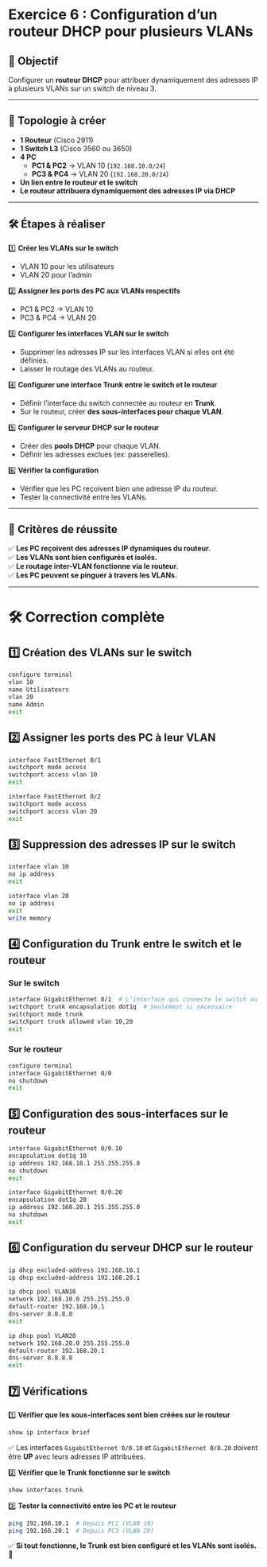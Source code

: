 # **Exercice 6 : Configuration d’un routeur DHCP pour plusieurs VLANs**

## **🎯 Objectif**
Configurer un **routeur DHCP** pour attribuer dynamiquement des adresses IP à plusieurs VLANs sur un switch de niveau 3.

---

## **📌 Topologie à créer**
- **1 Routeur** (Cisco 2911)
- **1 Switch L3** (Cisco 3560 ou 3650)
- **4 PC**
  - **PC1 & PC2** → VLAN 10 (`192.168.10.0/24`)
  - **PC3 & PC4** → VLAN 20 (`192.168.20.0/24`)
- **Un lien entre le routeur et le switch**
- **Le routeur attribuera dynamiquement des adresses IP via DHCP**

---

## **🛠️ Étapes à réaliser**

1️⃣ **Créer les VLANs sur le switch**  
   - VLAN 10 pour les utilisateurs  
   - VLAN 20 pour l’admin  

2️⃣ **Assigner les ports des PC aux VLANs respectifs**  
   - PC1 & PC2 → VLAN 10  
   - PC3 & PC4 → VLAN 20  

3️⃣ **Configurer les interfaces VLAN sur le switch**  
   - Supprimer les adresses IP sur les interfaces VLAN si elles ont été définies.  
   - Laisser le routage des VLANs au routeur.  

4️⃣ **Configurer une interface Trunk entre le switch et le routeur**  
   - Définir l’interface du switch connectée au routeur en **Trunk**.  
   - Sur le routeur, créer **des sous-interfaces pour chaque VLAN**.  

5️⃣ **Configurer le serveur DHCP sur le routeur**  
   - Créer des **pools DHCP** pour chaque VLAN.  
   - Définir les adresses exclues (ex: passerelles).  

6️⃣ **Vérifier la configuration**  
   - Vérifier que les PC reçoivent bien une adresse IP du routeur.  
   - Tester la connectivité entre les VLANs.  

---

## **📌 Critères de réussite**
✅ **Les PC reçoivent des adresses IP dynamiques du routeur.**  
✅ **Les VLANs sont bien configurés et isolés.**  
✅ **Le routage inter-VLAN fonctionne via le routeur.**  
✅ **Les PC peuvent se pinguer à travers les VLANs.**  

---

# **🛠️ Correction complète**

## **1️⃣ Création des VLANs sur le switch**
```bash
configure terminal
vlan 10
name Utilisateurs
vlan 20
name Admin
exit
```

## **2️⃣ Assigner les ports des PC à leur VLAN**
```bash
interface FastEthernet 0/1
switchport mode access
switchport access vlan 10
exit

interface FastEthernet 0/2
switchport mode access
switchport access vlan 20
exit
```

## **3️⃣ Suppression des adresses IP sur le switch**
```bash
interface vlan 10
no ip address
exit

interface vlan 20
no ip address
exit
write memory
```

## **4️⃣ Configuration du Trunk entre le switch et le routeur**

### **Sur le switch**
```bash
interface GigabitEthernet 0/1  # L’interface qui connecte le switch au routeur
switchport trunk encapsulation dot1q  # Seulement si nécessaire
switchport mode trunk
switchport trunk allowed vlan 10,20
exit
```

### **Sur le routeur**
```bash
configure terminal
interface GigabitEthernet 0/0
no shutdown
exit
```

## **5️⃣ Configuration des sous-interfaces sur le routeur**
```bash
interface GigabitEthernet 0/0.10
encapsulation dot1q 10
ip address 192.168.10.1 255.255.255.0
no shutdown
exit

interface GigabitEthernet 0/0.20
encapsulation dot1q 20
ip address 192.168.20.1 255.255.255.0
no shutdown
exit
```

## **6️⃣ Configuration du serveur DHCP sur le routeur**
```bash
ip dhcp excluded-address 192.168.10.1
ip dhcp excluded-address 192.168.20.1

ip dhcp pool VLAN10
network 192.168.10.0 255.255.255.0
default-router 192.168.10.1
dns-server 8.8.8.8
exit

ip dhcp pool VLAN20
network 192.168.20.0 255.255.255.0
default-router 192.168.20.1
dns-server 8.8.8.8
exit
```

## **7️⃣ Vérifications**

1️⃣ **Vérifier que les sous-interfaces sont bien créées sur le routeur**
```bash
show ip interface brief
```
✅ Les interfaces `GigabitEthernet 0/0.10` et `GigabitEthernet 0/0.20` doivent être **UP** avec leurs adresses IP attribuées.

2️⃣ **Vérifier que le Trunk fonctionne sur le switch**
```bash
show interfaces trunk
```

3️⃣ **Tester la connectivité entre les PC et le routeur**
```bash
ping 192.168.10.1  # Depuis PC1 (VLAN 10)
ping 192.168.20.1  # Depuis PC3 (VLAN 20)
```
✅ **Si tout fonctionne, le Trunk est bien configuré et les VLANs sont isolés.** 🚀